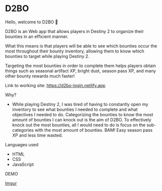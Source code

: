 ﻿# D2BO

Hello, welcome to D2BO 👋

D2BO is an Web app that allows players in Destiny 2
to organize their bounties in an efficient manner.

What this means is that players will be able to see which bounties
occur the most throughout their bounty inventory, allowing them
to know which bounties to target while playing Destiny 2.

Targeting the most bounties in order to complete them helps players
obtain things such as seasonal artifact XP, bright dust, season pass XP,
and many other bounty rewards much faster!

Link to working site:
https://d2bo-login.netlify.app

Why? 
- While playing Destiny 2, I was tired of having to constantly open my inventory to see
  what bounties I needed to complete and what objectives I needed to do. Categorizing the bounties
  to know the most amount of bounties I can knock out is the aim of D2BO. To effectively knock out the most
  bounties, all I would need to do is focus on the sub-categories with the most amount of bounties.
  BAM! Easy season pass XP and less time wasted.

Languages used
- HTML
- CSS
- JavaScript

DEMO

[Imgur](https://imgur.com/Q0eXVBi)
